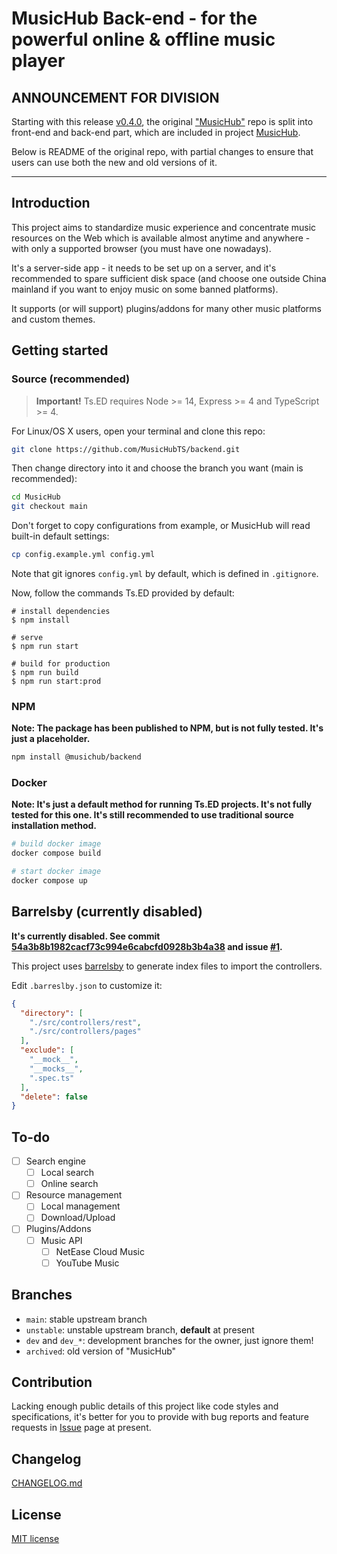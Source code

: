 # MusicHub Back-end - for the powerful online & offline music player

## ANNOUNCEMENT FOR DIVISION

Starting with this release [v0.4.0](https://github.com/MusicHubTS/backend/releases/tag/v0.4.0), the original ["MusicHub"](https://github.com/LittleYe233/MusicHub) repo is split into front-end and back-end part, which are included in project [MusicHub](https://github.com/MusicHubTS).

Below is README of the original repo, with partial changes to ensure that users can use both the new and old versions of it.

---

## Introduction

This project aims to standardize music experience and concentrate music resources on the Web which is available almost anytime and anywhere - with only a supported browser (you must have one nowadays).

It's a server-side app - it needs to be set up on a server, and it's recommended to spare sufficient disk space (and choose one outside China mainland if you want to enjoy music on some banned platforms).

It supports (or will support) plugins/addons for many other music platforms and custom themes.

## Getting started

### Source (recommended)

> **Important!** Ts.ED requires Node >= 14, Express >= 4 and TypeScript >= 4.

For Linux/OS X users, open your terminal and clone this repo:

```bash
git clone https://github.com/MusicHubTS/backend.git
```

Then change directory into it and choose the branch you want (main is recommended):

```bash
cd MusicHub
git checkout main
```

Don't forget to copy configurations from example, or MusicHub will read built-in default settings:

```bash
cp config.example.yml config.yml
```

Note that git ignores `config.yml` by default, which is defined in `.gitignore`.

Now, follow the commands Ts.ED provided by default:

```batch
# install dependencies
$ npm install

# serve
$ npm run start

# build for production
$ npm run build
$ npm run start:prod
```

### NPM

**Note: The package has been published to NPM, but is not fully tested. It's just a placeholder.**

```bash
npm install @musichub/backend
```

### Docker

**Note: It's just a default method for running Ts.ED projects. It's not fully tested for this one. It's still recommended to use traditional source installation method.**

```bash
# build docker image
docker compose build

# start docker image
docker compose up
```

## Barrelsby (currently disabled)

**It's currently disabled. See commit [54a3b8b1982cacf73c994e6cabcfd0928b3b4a38](https://github.com/MusicHubTS/backend/commit/54a3b8b1982cacf73c994e6cabcfd0928b3b4a38) and issue [#1](https://github.com/MusicHubTS/backend/issues/1).**

This project uses [barrelsby](https://www.npmjs.com/package/barrelsby) to generate index files to import the controllers.

Edit `.barreslby.json` to customize it:

```json
{
  "directory": [
    "./src/controllers/rest",
    "./src/controllers/pages"
  ],
  "exclude": [
    "__mock__",
    "__mocks__",
    ".spec.ts"
  ],
  "delete": false
}
```

## To-do

- [ ] Search engine
  - [ ] Local search
  - [ ] Online search
- [ ] Resource management
  - [ ] Local management
  - [ ] Download/Upload
- [ ] Plugins/Addons
  - [ ] Music API
    - [ ] NetEase Cloud Music
    - [ ] YouTube Music

## Branches

- `main`: stable upstream branch
- `unstable`: unstable upstream branch, **default** at present
- `dev` and `dev_*`: development branches for the owner, just ignore them!
- `archived`: old version of "MusicHub"

## Contribution

Lacking enough public details of this project like code styles and specifications, it's better for you to provide with bug reports and feature requests in [Issue](https://github.com/MusicHubTS/backend/issues) page at present.

## Changelog

[CHANGELOG.md](/CHANGELOG.md)

## License

[MIT license](/LICENSE)
